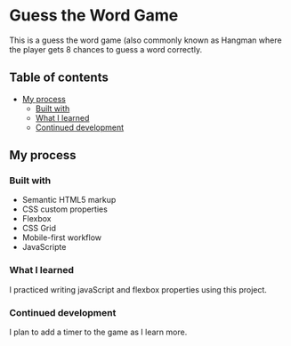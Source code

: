 # Guess the Word Game

This is a guess the word game (also commonly known as Hangman where the player gets 8 chances to guess a word correctly. 


## Table of contents
- [My process](#my-process)
  - [Built with](#built-with)
  - [What I learned](#what-i-learned)
  - [Continued development](#continued-development)


## My process

### Built with

- Semantic HTML5 markup
- CSS custom properties
- Flexbox
- CSS Grid
- Mobile-first workflow
- JavaScripte


### What I learned

I practiced writing javaScript and flexbox properties using this project. 


### Continued development

I plan to add a timer to the game as I learn more. 



